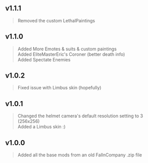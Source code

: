 ## v1.1.1
> Removed the custom LethalPaintings

## v1.1.0
> Added More Emotes & suits & custom paintings\
> Added EliteMasterEric's Coroner (better death info)\
> Added Spectate Enemies

## v1.0.2
> Fixed issue with Limbus skin (hopefully)

## v1.0.1
> Changed the helmet camera's default resolution setting to 3 (256x256)\
Added a Limbus skin :)

## v1.0.0
> Added all the base mods from an old FallnCompany .zip file